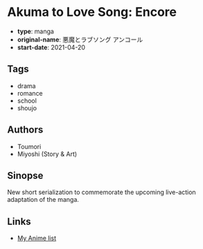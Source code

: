 # Akuma to Love Song: Encore

-   **type**: manga
-   **original-name**: 悪魔とラブソング アンコール
-   **start-date**: 2021-04-20

## Tags

-   drama
-   romance
-   school
-   shoujo

## Authors

-   Toumori
-   Miyoshi (Story & Art)

## Sinopse

New short serialization to commemorate the upcoming live-action adaptation of the manga.

## Links

-   [My Anime list](https://myanimelist.net/manga/135397/Akuma_to_Love_Song__Encore)

